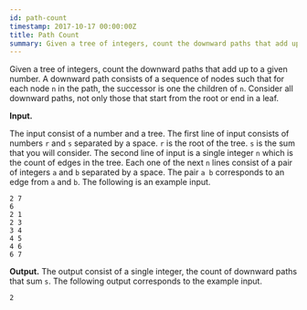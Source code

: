 ```yaml
---
id: path-count
timestamp: 2017-10-17 00:00:00Z
title: Path Count
summary: Given a tree of integers, count the downward paths that add up to a given number.
---
```


Given a tree of integers, count the downward paths that add up to a
given number.  A downward path consists of a sequence of nodes such
that for each node `n` in the path, the successor is one the children
of `n`.  Consider all downward paths, not only those that start from
the root or end in a leaf.

**Input.**

The input consist of a number and a tree.  The first line of input
consists of numbers `r` and `s` separated by a space.  `r` is the root
of the tree.  `s` is the sum that you will consider.  The second line
of input is a single integer `n` which is the count of edges in the
tree.  Each one of the next `n` lines consist of a pair of integers
`a` and `b` separated by a space. The pair `a b` corresponds to an edge
from `a` and `b`.  The following is an example input.

```asciidoc
2 7
6
2 1
2 3
3 4
4 5
4 6
6 7
```

**Output.**
The output consist of a single integer, the count of downward paths
that sum `s`.  The following output corresponds to the example input.

```asciidoc
2
```

